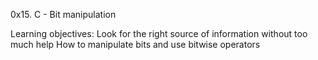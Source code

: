 0x15. C - Bit manipulation

Learning objectives:
	Look for the right source of information without too much help
	How to manipulate bits and use bitwise operators
